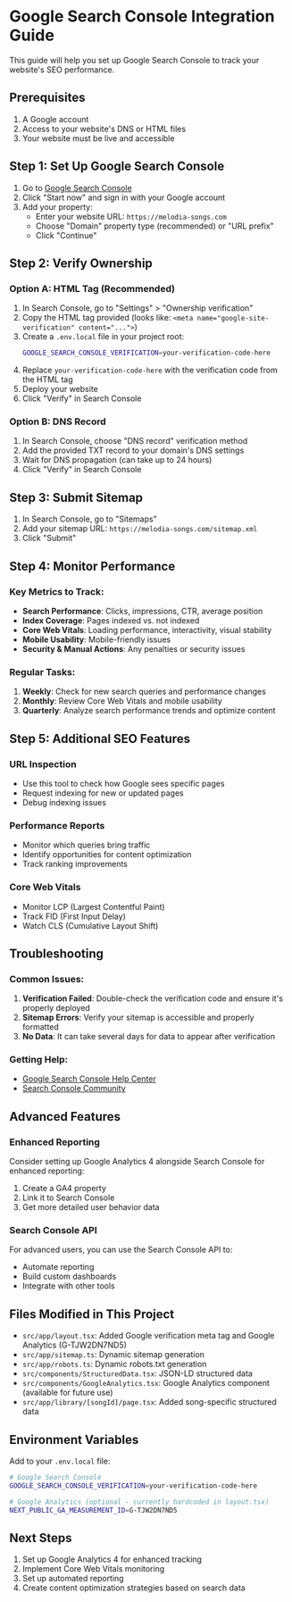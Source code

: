 # Google Search Console Integration Guide

This guide will help you set up Google Search Console to track your website's SEO performance.

## Prerequisites

1. A Google account
2. Access to your website's DNS or HTML files
3. Your website must be live and accessible

## Step 1: Set Up Google Search Console

1. Go to [Google Search Console](https://search.google.com/search-console)
2. Click "Start now" and sign in with your Google account
3. Add your property:
   - Enter your website URL: `https://melodia-songs.com`
   - Choose "Domain" property type (recommended) or "URL prefix"
   - Click "Continue"

## Step 2: Verify Ownership

### Option A: HTML Tag (Recommended)
1. In Search Console, go to "Settings" > "Ownership verification"
2. Copy the HTML tag provided (looks like: `<meta name="google-site-verification" content="...">`)
3. Create a `.env.local` file in your project root:
   ```bash
   GOOGLE_SEARCH_CONSOLE_VERIFICATION=your-verification-code-here
   ```
4. Replace `your-verification-code-here` with the verification code from the HTML tag
5. Deploy your website
6. Click "Verify" in Search Console

### Option B: DNS Record
1. In Search Console, choose "DNS record" verification method
2. Add the provided TXT record to your domain's DNS settings
3. Wait for DNS propagation (can take up to 24 hours)
4. Click "Verify" in Search Console

## Step 3: Submit Sitemap

1. In Search Console, go to "Sitemaps"
2. Add your sitemap URL: `https://melodia-songs.com/sitemap.xml`
3. Click "Submit"

## Step 4: Monitor Performance

### Key Metrics to Track:
- **Search Performance**: Clicks, impressions, CTR, average position
- **Index Coverage**: Pages indexed vs. not indexed
- **Core Web Vitals**: Loading performance, interactivity, visual stability
- **Mobile Usability**: Mobile-friendly issues
- **Security & Manual Actions**: Any penalties or security issues

### Regular Tasks:
1. **Weekly**: Check for new search queries and performance changes
2. **Monthly**: Review Core Web Vitals and mobile usability
3. **Quarterly**: Analyze search performance trends and optimize content

## Step 5: Additional SEO Features

### URL Inspection
- Use this tool to check how Google sees specific pages
- Request indexing for new or updated pages
- Debug indexing issues

### Performance Reports
- Monitor which queries bring traffic
- Identify opportunities for content optimization
- Track ranking improvements

### Core Web Vitals
- Monitor LCP (Largest Contentful Paint)
- Track FID (First Input Delay)
- Watch CLS (Cumulative Layout Shift)

## Troubleshooting

### Common Issues:
1. **Verification Failed**: Double-check the verification code and ensure it's properly deployed
2. **Sitemap Errors**: Verify your sitemap is accessible and properly formatted
3. **No Data**: It can take several days for data to appear after verification

### Getting Help:
- [Google Search Console Help Center](https://support.google.com/webmasters/)
- [Search Console Community](https://support.google.com/webmasters/community)

## Advanced Features

### Enhanced Reporting
Consider setting up Google Analytics 4 alongside Search Console for enhanced reporting:
1. Create a GA4 property
2. Link it to Search Console
3. Get more detailed user behavior data

### Search Console API
For advanced users, you can use the Search Console API to:
- Automate reporting
- Build custom dashboards
- Integrate with other tools

## Files Modified in This Project

- `src/app/layout.tsx`: Added Google verification meta tag and Google Analytics (G-TJW2DN7ND5)
- `src/app/sitemap.ts`: Dynamic sitemap generation
- `src/app/robots.ts`: Dynamic robots.txt generation
- `src/components/StructuredData.tsx`: JSON-LD structured data
- `src/components/GoogleAnalytics.tsx`: Google Analytics component (available for future use)
- `src/app/library/[songId]/page.tsx`: Added song-specific structured data

## Environment Variables

Add to your `.env.local` file:
```bash
# Google Search Console
GOOGLE_SEARCH_CONSOLE_VERIFICATION=your-verification-code-here

# Google Analytics (optional - currently hardcoded in layout.tsx)
NEXT_PUBLIC_GA_MEASUREMENT_ID=G-TJW2DN7ND5
```

## Next Steps

1. Set up Google Analytics 4 for enhanced tracking
2. Implement Core Web Vitals monitoring
3. Set up automated reporting
4. Create content optimization strategies based on search data